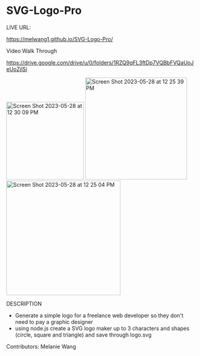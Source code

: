 # SVG-Logo-Pro

LIVE URL:

https://melwang1.github.io/SVG-Logo-Pro/

Video Walk Through

https://drive.google.com/drive/u/0/folders/1RZQ9qFL3ftDp7VQBbFVQaUoJeUoZjlSi

<img width="205" alt="Screen Shot 2023-05-28 at 12 30 09 PM" src="https://github.com/melwang1/SVG-Logo-Pro/assets/126200765/c3c028db-dc3e-499b-9e4f-743fd7b53b0b">


<img width="269" alt="Screen Shot 2023-05-28 at 12 25 39 PM" src="https://github.com/melwang1/SVG-Logo-Pro/assets/126200765/96f58ff2-6715-496b-96f5-72a23a09c9fb">

<img width="302" alt="Screen Shot 2023-05-28 at 12 25 04 PM" src="https://github.com/melwang1/SVG-Logo-Pro/assets/126200765/1edc0cbd-8272-48f2-b59d-b285b6508fae">


DESCRIPTION
- Generate a simple logo for a freelance web developer so they don't need to pay a graphic designer
- using node.js create a SVG logo maker up to 3 characters and shapes (circle, square and triangle) and save through logo.svg

Contributors: Melanie Wang

